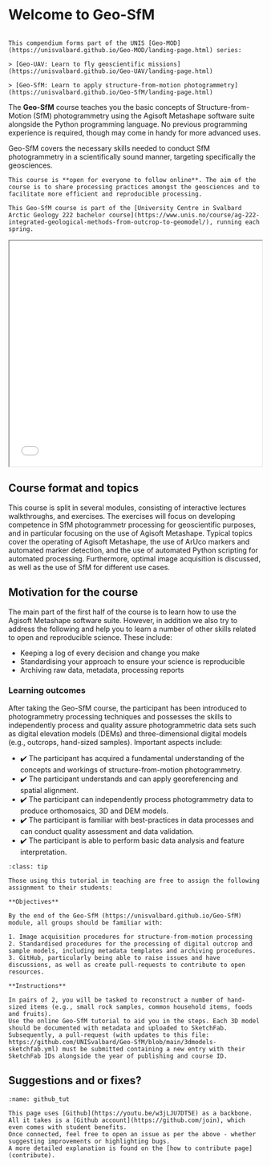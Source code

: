 # Welcome to Geo-SfM

````{margin} Part of the Geo-MOD series
 
This compendium forms part of the UNIS [Geo-MOD](https://unisvalbard.github.io/Geo-MOD/landing-page.html) series:

> [Geo-UAV: Learn to fly geoscientific missions](https://unisvalbard.github.io/Geo-UAV/landing-page.html)

> [Geo-SfM: Learn to apply structure-from-motion photogrammetry](https://unisvalbard.github.io/Geo-SfM/landing-page.html)

````

The **Geo-SfM** course teaches you the basic concepts of Structure-from-Motion (SfM) photogrammetry using the Agisoft Metashape software suite alongside the Python programming language. No previous programming experience is required, though may come in handy for more advanced uses.

Geo-SfM covers the necessary skills needed to conduct SfM photogrammetry in a scientifically sound manner, targeting specifically the geosciences.

```{admonition} Open access
This course is **open for everyone to follow online**. The aim of the course is to share processing practices amongst the geosciences and to facilitate more efficient and reproducible processing.
```

```{admonition} The University Centre in Svalbard
This Geo-SfM course is part of the [University Centre in Svalbard Arctic Geology 222 bachelor course](https://www.unis.no/course/ag-222-integrated-geological-methods-from-outcrop-to-geomodel/), running each spring.
```

<iframe src="./slides/ppt/intro.html" title="Geo-SfM intro" width=100% height=450em></iframe>

## Course format and topics

This course is split in several modules, consisting of interactive lectures walkthroughs, and exercises. The exercises will focus on developing competence in SfM photogrammetr processing for geoscientific purposes, and in particular focusing on the use of Agisoft Metashape. Typical topics cover the operating of Agisoft Metashape, the use of ArUco markers and automated marker detection, and the use of automated Python scripting for automated processing.
Furthermore, optimal image acquisition is discussed, as well as the use of SfM for different use cases.

## Motivation for the course

The main part of the first half of the course is to learn how to use the Agisoft Metashape software suite.
However, in addition we also try to address the following and help you to learn a number of other skills related to open and reproducible science.
These include:
- Keeping a log of every decision and change you make
- Standardising your approach to ensure your science is reproducible
- Archiving raw data, metadata, processing reports


### Learning outcomes

After taking the Geo-SfM course, the participant has been introduced to photogrammetry processing techniques and possesses the skills to independently process and quality assure photogrammetric data sets such as digital elevation models (DEMs) and three-dimensional digital models (e.g., outcrops, hand-sized samples).
Important aspects include:

- ✔️ The participant has acquired a fundamental understanding of the concepts and workings of structure-from-motion photogrammetry.
- ✔️ The participant understands and can apply georeferencing and spatial alignment.
- ✔️ The participant can independently process photogrammetry data to produce orthomosaics, 3D and DEM models.
- ✔️ The participant is familiar with best-practices in data processes and can conduct quality assessment and data validation.
- ✔️ The participant is able to perform basic data analysis and feature interpretation.

```{admonition} Classroom assignment: teaching idea
:class: tip

Those using this tutorial in teaching are free to assign the following assignment to their students:

**Objectives**

By the end of the Geo-SfM (https://unisvalbard.github.io/Geo-SfM) module, all groups should be familiar with:

1. Image acquisition procedures for structure-from-motion processing
2. Standardised procedures for the processing of digital outcrop and sample models, including metadata templates and archiving procedures.
3. GitHub, particularly being able to raise issues and have discussions, as well as create pull-requests to contribute to open resources.

**Instructions**

In pairs of 2, you will be tasked to reconstruct a number of hand-sized items (e.g., small rock samples, common household items, foods and fruits). 
Use the online Geo-SfM tutorial to aid you in the steps. Each 3D model should be documented with metadata and uploaded to SketchFab. 
Subsequently, a pull-request (with updates to this file: https://github.com/UNISvalbard/Geo-SfM/blob/main/3dmodels-sketchfab.yml) must be submitted containing a new entry with their SketchFab IDs alongside the year of publishing and course ID.
```

## Suggestions and or fixes?

```{figure} assets/github_tut.gif
:name: github_tut

This page uses [Github](https://youtu.be/w3jLJU7DT5E) as a backbone.
All it takes is a [Github account](https://github.com/join), which even comes with student benefits.
Once connected, feel free to open an issue as per the above - whether suggesting improvements or highlighting bugs.
A more detailed explanation is found on the [how to contribute page](contribute).
```
